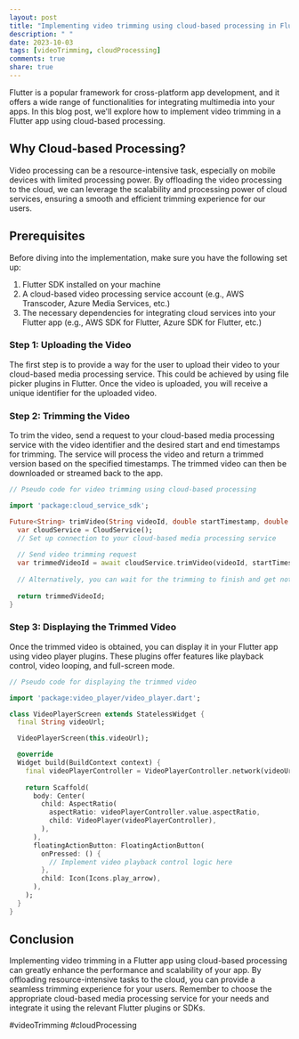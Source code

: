 ```yaml
---
layout: post
title: "Implementing video trimming using cloud-based processing in Flutter"
description: " "
date: 2023-10-03
tags: [videoTrimming, cloudProcessing]
comments: true
share: true
---
```


Flutter is a popular framework for cross-platform app development, and it offers a wide range of functionalities for integrating multimedia into your apps. In this blog post, we'll explore how to implement video trimming in a Flutter app using cloud-based processing.

## Why Cloud-based Processing?

Video processing can be a resource-intensive task, especially on mobile devices with limited processing power. By offloading the video processing to the cloud, we can leverage the scalability and processing power of cloud services, ensuring a smooth and efficient trimming experience for our users.

## Prerequisites

Before diving into the implementation, make sure you have the following set up:

1. Flutter SDK installed on your machine
2. A cloud-based video processing service account (e.g., AWS Transcoder, Azure Media Services, etc.)
3. The necessary dependencies for integrating cloud services into your Flutter app (e.g., AWS SDK for Flutter, Azure SDK for Flutter, etc.)

### Step 1: Uploading the Video

The first step is to provide a way for the user to upload their video to your cloud-based media processing service. This could be achieved by using file picker plugins in Flutter. Once the video is uploaded, you will receive a unique identifier for the uploaded video.

### Step 2: Trimming the Video

To trim the video, send a request to your cloud-based media processing service with the video identifier and the desired start and end timestamps for trimming. The service will process the video and return a trimmed version based on the specified timestamps. The trimmed video can then be downloaded or streamed back to the app.

```dart
// Pseudo code for video trimming using cloud-based processing

import 'package:cloud_service_sdk';

Future<String> trimVideo(String videoId, double startTimestamp, double endTimestamp) async {
  var cloudService = CloudService();
  // Set up connection to your cloud-based media processing service
  
  // Send video trimming request
  var trimmedVideoId = await cloudService.trimVideo(videoId, startTimestamp, endTimestamp);
  
  // Alternatively, you can wait for the trimming to finish and get notified when the trimmed video is ready
  
  return trimmedVideoId;
}
```

### Step 3: Displaying the Trimmed Video

Once the trimmed video is obtained, you can display it in your Flutter app using video player plugins. These plugins offer features like playback control, video looping, and full-screen mode.

```dart
// Pseudo code for displaying the trimmed video

import 'package:video_player/video_player.dart';

class VideoPlayerScreen extends StatelessWidget {
  final String videoUrl;

  VideoPlayerScreen(this.videoUrl);

  @override
  Widget build(BuildContext context) {
    final videoPlayerController = VideoPlayerController.network(videoUrl);
    
    return Scaffold(
      body: Center(
        child: AspectRatio(
          aspectRatio: videoPlayerController.value.aspectRatio,
          child: VideoPlayer(videoPlayerController),
        ),
      ),
      floatingActionButton: FloatingActionButton(
        onPressed: () {
          // Implement video playback control logic here
        },
        child: Icon(Icons.play_arrow),
      ),
    );
  }
}
```

## Conclusion

Implementing video trimming in a Flutter app using cloud-based processing can greatly enhance the performance and scalability of your app. By offloading resource-intensive tasks to the cloud, you can provide a seamless trimming experience for your users. Remember to choose the appropriate cloud-based media processing service for your needs and integrate it using the relevant Flutter plugins or SDKs.

#videoTrimming #cloudProcessing
